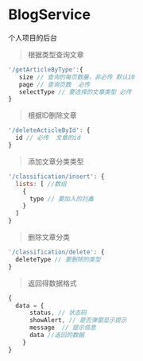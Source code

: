 # BlogService
个人项目的后台

> 根据类型查询文章
```javascript
'/getArticleByType':{
   size // 查询的每页数量，非必传 默认10
   page // 查询页数  必传
   selectType // 要选择的文章类型 必传
}
```
> 根据ID删除文章
```javascript
'/deleteActicleById': {
  id // 必传  文章的id
}
 ```

> 添加文章分类类型
```javascript
'/classification/insert': {
  lists: [ //数组
    {
      type // 要加入的刘鑫
    }
  ]
}
```
> 删除文章分类
```javascript
'/classification/delete': {
  deleteType // 要删除的类型
}
```
> 返回得数据格式
```javascript
{
  data = {
      status, // 状态码
      showAlert, // 是否弹窗显示提示
      message  // 提示信息
      data //返回的数据
    }
}
```


